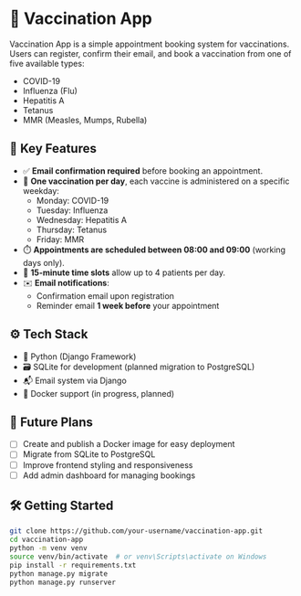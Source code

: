 # 💉 Vaccination App

Vaccination App is a simple appointment booking system for vaccinations. Users can register, confirm their email, and book a vaccination from one of five available types:

- COVID-19
- Influenza (Flu)
- Hepatitis A
- Tetanus
- MMR (Measles, Mumps, Rubella)

## 🧩 Key Features

- ✅ **Email confirmation required** before booking an appointment.
- 📅 **One vaccination per day**, each vaccine is administered on a specific weekday:
  - Monday: COVID-19  
  - Tuesday: Influenza  
  - Wednesday: Hepatitis A  
  - Thursday: Tetanus  
  - Friday: MMR
- ⏱️ **Appointments are scheduled between 08:00 and 09:00** (working days only).
- 👥 **15-minute time slots** allow up to 4 patients per day.
- ✉️ **Email notifications**:
  - Confirmation email upon registration
  - Reminder email **1 week before** your appointment

## ⚙️ Tech Stack

- 🐍 Python (Django Framework)
- 🗃️ SQLite for development (planned migration to PostgreSQL)
- 📬 Email system via Django
- 🐳 Docker support (in progress, planned)

## 🚀 Future Plans

- [ ] Create and publish a Docker image for easy deployment
- [ ] Migrate from SQLite to PostgreSQL
- [ ] Improve frontend styling and responsiveness
- [ ] Add admin dashboard for managing bookings

## 🛠️ Getting Started

```bash
git clone https://github.com/your-username/vaccination-app.git
cd vaccination-app
python -m venv venv
source venv/bin/activate  # or venv\Scripts\activate on Windows
pip install -r requirements.txt
python manage.py migrate
python manage.py runserver
